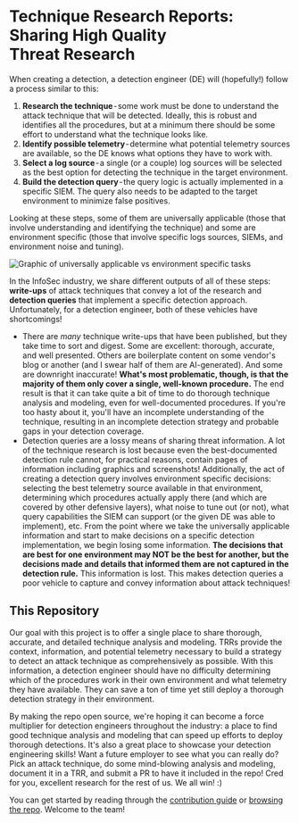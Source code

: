 # Technique Research Reports: Sharing High Quality Threat Research

When creating a detection, a detection engineer (DE) will (hopefully!) follow a
process similar to this:

1. **Research the technique** - some work must be done to understand the attack
   technique that will be detected. Ideally, this is robust and identifies all
   the procedures, but at a minimum there should be some effort to understand
   what the technique looks like.
2. **Identify possible telemetry** - determine what potential telemetry sources
   are available, so the DE knows what options they have to work with.
3. **Select a log source** - a single (or a couple) log sources will be selected
   as the best option for detecting the technique in the target environment.
4. **Build the detection query** - the query logic is actually implemented in a
   specific SIEM. The query also needs to be adapted to the target environment
   to minimize false positives.

Looking at these steps, some of them are universally applicable (those that
involve understanding and identifying the technique) and some are environment
specific (those that involve specific logs sources, SIEMs, and environment noise
and tuning).

![Graphic of universally applicable vs environment specific
tasks](images/project_overview_image1.JPG)

In the InfoSec industry, we share different outputs of all of these steps:
**write-ups** of attack techniques that convey a lot of the research and
**detection queries** that implement a specific detection approach.
Unfortunately, for a detection engineer, both of these vehicles have
shortcomings!

- There are *many* technique write-ups that have been published, but they take
time to sort and digest. Some are excellent: thorough, accurate, and well
presented. Others are boilerplate content on some vendor's blog or another (and
I swear half of them are AI-generated). And some are downright inaccurate!
**What's most problematic, though, is that the majority of them only cover a
single, well-known procedure.** The end result is that it can take quite a bit
of time to do thorough technique analysis and modeling, even for well-documented
procedures. If you're too hasty about it, you'll have an incomplete
understanding of the technique, resulting in an incomplete detection strategy
and probable gaps in your detection coverage.
- Detection queries are a lossy means of sharing threat information. A lot of
the technique research is lost because even the best-documented detection rule
cannot, for practical reasons, contain pages of information including graphics
and screenshots! Additionally, the act of creating a detection query involves
environment specific decisions: selecting the best telemetry source available in
that environment, determining which procedures actually apply there (and which
are covered by other defensive layers), what noise to tune out (or not), what
query capabilities the SIEM can support (or the given DE was able to implement),
etc. From the point where we take the universally applicable information and
start to make decisions on a specific detection implementation, we begin losing
some information. **The decisions that are best for one environment may NOT be
the best for another, but the decisions made and details that informed them are
not captured in the detection rule.** This information is lost. This makes
detection queries a poor vehicle to capture and convey information about attack
techniques!

## This Repository

Our goal with this project is to offer a single place to share thorough,
accurate, and detailed technique analysis and modeling. TRRs provide the
context, information, and potential telemetry necessary to build a strategy to
detect an attack technique as comprehensively as possible. With this
information, a detection engineer should have no difficulty determining which of
the procedures work in their own environment and what telemetry they have
available. They can save a ton of time yet still deploy a thorough detection
strategy in their environment.

By making the repo open source, we're hoping it can become a force multiplier
for detection engineers throughout the industry: a place to find good technique
analysis and modeling that can speed up efforts to deploy thorough detections.
It's also a great place to showcase your detection engineering skills! Want a
future employer to see what you can really do? Pick an attack technique, do some
mind-blowing analysis and modeling, document it in a TRR, and submit a PR to
have it included in the repo! Cred for you, excellent research for the
rest of us. We all win! :)  

You can get started by reading through the [contribution guide] or [browsing the
repo]. Welcome to the team!

[contribution guide]: CONTRIBUTING.md
[browsing the repo]: ../README.md
